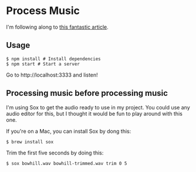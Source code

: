 # Process Music

I'm following along to [this fantastic article](http://teropa.info/blog/2016/07/28/javascript-systems-music.html).

## Usage
```
$ npm install # Install dependencies
$ npm start # Start a server
```

Go to http://localhost:3333 and listen!

## Processing music before processing music
I'm using Sox to get the audio ready to use in my project. You could use any audio editor for this, but I thought it would be fun to play around with this one.

If you're on a Mac, you can install Sox by dong this:
```
$ brew install sox
```

Trim the first five seconds by doing this:
```
$ sox bowhill.wav bowhill-trimmed.wav trim 0 5
```
